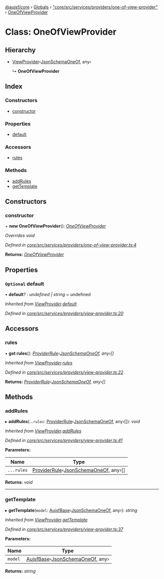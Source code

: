 [@aujsf/core](../README.md) › [Globals](../globals.md) › ["core/src/services/providers/one-of-view-provider"](../modules/_core_src_services_providers_one_of_view_provider_.md) › [OneOfViewProvider](_core_src_services_providers_one_of_view_provider_.oneofviewprovider.md)

# Class: OneOfViewProvider

## Hierarchy

* [ViewProvider](_core_src_services_providers_view_provider_.viewprovider.md)‹[JsonSchemaOneOf](../interfaces/_core_src_models_json_schema_.jsonschemaoneof.md), any›

  ↳ **OneOfViewProvider**

## Index

### Constructors

* [constructor](_core_src_services_providers_one_of_view_provider_.oneofviewprovider.md#constructor)

### Properties

* [default](_core_src_services_providers_one_of_view_provider_.oneofviewprovider.md#optional-default)

### Accessors

* [rules](_core_src_services_providers_one_of_view_provider_.oneofviewprovider.md#rules)

### Methods

* [addRules](_core_src_services_providers_one_of_view_provider_.oneofviewprovider.md#addrules)
* [getTemplate](_core_src_services_providers_one_of_view_provider_.oneofviewprovider.md#gettemplate)

## Constructors

###  constructor

\+ **new OneOfViewProvider**(): *[OneOfViewProvider](_core_src_services_providers_one_of_view_provider_.oneofviewprovider.md)*

*Overrides void*

*Defined in [core/src/services/providers/one-of-view-provider.ts:4](https://github.com/jbockle/au-jsonschema-form/blob/master/packages/core/src/services/providers/one-of-view-provider.ts#L4)*

**Returns:** *[OneOfViewProvider](_core_src_services_providers_one_of_view_provider_.oneofviewprovider.md)*

## Properties

### `Optional` default

• **default**? : *undefined | string* = undefined

*Inherited from [ViewProvider](_core_src_services_providers_view_provider_.viewprovider.md).[default](_core_src_services_providers_view_provider_.viewprovider.md#optional-default)*

*Defined in [core/src/services/providers/view-provider.ts:20](https://github.com/jbockle/au-jsonschema-form/blob/master/packages/core/src/services/providers/view-provider.ts#L20)*

## Accessors

###  rules

• **get rules**(): *[ProviderRule](../interfaces/_core_src_services_providers_view_provider_.providerrule.md)‹[JsonSchemaOneOf](../interfaces/_core_src_models_json_schema_.jsonschemaoneof.md), any›[]*

*Inherited from [ViewProvider](_core_src_services_providers_view_provider_.viewprovider.md).[rules](_core_src_services_providers_view_provider_.viewprovider.md#rules)*

*Defined in [core/src/services/providers/view-provider.ts:22](https://github.com/jbockle/au-jsonschema-form/blob/master/packages/core/src/services/providers/view-provider.ts#L22)*

**Returns:** *[ProviderRule](../interfaces/_core_src_services_providers_view_provider_.providerrule.md)‹[JsonSchemaOneOf](../interfaces/_core_src_models_json_schema_.jsonschemaoneof.md), any›[]*

## Methods

###  addRules

▸ **addRules**(...`rules`: [ProviderRule](../interfaces/_core_src_services_providers_view_provider_.providerrule.md)‹[JsonSchemaOneOf](../interfaces/_core_src_models_json_schema_.jsonschemaoneof.md), any›[]): *void*

*Inherited from [ViewProvider](_core_src_services_providers_view_provider_.viewprovider.md).[addRules](_core_src_services_providers_view_provider_.viewprovider.md#addrules)*

*Defined in [core/src/services/providers/view-provider.ts:41](https://github.com/jbockle/au-jsonschema-form/blob/master/packages/core/src/services/providers/view-provider.ts#L41)*

**Parameters:**

Name | Type |
------ | ------ |
`...rules` | [ProviderRule](../interfaces/_core_src_services_providers_view_provider_.providerrule.md)‹[JsonSchemaOneOf](../interfaces/_core_src_models_json_schema_.jsonschemaoneof.md), any›[] |

**Returns:** *void*

___

###  getTemplate

▸ **getTemplate**(`model`: [AujsfBase](_core_src_elements_aujsf_base_.aujsfbase.md)‹[JsonSchemaOneOf](../interfaces/_core_src_models_json_schema_.jsonschemaoneof.md), any›): *string*

*Inherited from [ViewProvider](_core_src_services_providers_view_provider_.viewprovider.md).[getTemplate](_core_src_services_providers_view_provider_.viewprovider.md#gettemplate)*

*Defined in [core/src/services/providers/view-provider.ts:37](https://github.com/jbockle/au-jsonschema-form/blob/master/packages/core/src/services/providers/view-provider.ts#L37)*

**Parameters:**

Name | Type |
------ | ------ |
`model` | [AujsfBase](_core_src_elements_aujsf_base_.aujsfbase.md)‹[JsonSchemaOneOf](../interfaces/_core_src_models_json_schema_.jsonschemaoneof.md), any› |

**Returns:** *string*
